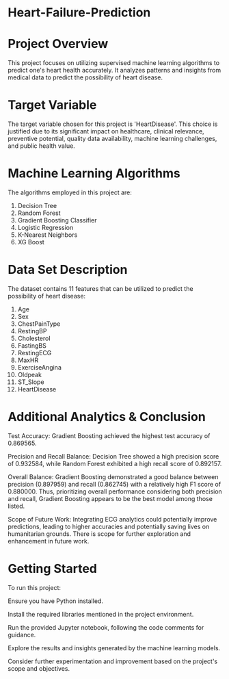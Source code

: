 # Heart-Failure-Prediction

# Project Overview
This project focuses on utilizing supervised machine learning algorithms to predict one's heart health accurately. It analyzes patterns and insights from medical data to predict the possibility of heart disease.

# Target Variable
The target variable chosen for this project is 'HeartDisease'. This choice is justified due to its significant impact on healthcare, clinical relevance, preventive potential, quality data availability, machine learning challenges, and public health value.

# Machine Learning Algorithms
The algorithms employed in this project are:

1. Decision Tree
2. Random Forest
3. Gradient Boosting Classifier
4. Logistic Regression
5. K-Nearest Neighbors
6. XG Boost

# Data Set Description
The dataset contains 11 features that can be utilized to predict the possibility of heart disease:

1. Age
2. Sex
3. ChestPainType
4. RestingBP
5. Cholesterol
6. FastingBS
7. RestingECG
8. MaxHR
9. ExerciseAngina
10. Oldpeak
11. ST_Slope
12. HeartDisease
    
# Additional Analytics & Conclusion

Test Accuracy: Gradient Boosting achieved the highest test accuracy of 0.869565.

Precision and Recall Balance: Decision Tree showed a high precision score of 0.932584, while Random Forest exhibited a high recall score of 0.892157.

Overall Balance: Gradient Boosting demonstrated a good balance between precision (0.897959) and recall (0.862745) with a relatively high F1 score of 0.880000. Thus, prioritizing overall performance considering both precision and recall, Gradient Boosting appears to be the best model among those listed.

Scope of Future Work: Integrating ECG analytics could potentially improve predictions, leading to higher accuracies and potentially saving lives on humanitarian grounds. There is scope for further exploration and enhancement in future work.

# Getting Started
To run this project:

Ensure you have Python installed.

Install the required libraries mentioned in the project environment.

Run the provided Jupyter notebook, following the code comments for guidance.

Explore the results and insights generated by the machine learning models.

Consider further experimentation and improvement based on the project's scope and objectives.
